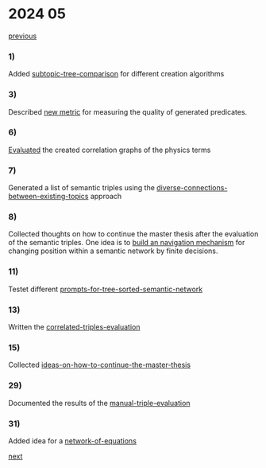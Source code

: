 # 2024 05

[previous](2024-04.md)
### 1)
Added [subtopic-tree-comparison](../../topics/master-thesis/evaluation/subtopic-tree-comparison.md) for different creation algorithms

### 3)
Described [new metric](../../topics/master-thesis/evaluation/false-choices-per-correct-choice-compared-to-random.md) for measuring the quality of generated predicates.

### 6)
[Evaluated](../../topics/master-thesis/evaluation/physics-term-correlation-network-evaluation.md) the created correlation graphs of the physics terms

### 7)
Generated a list of semantic triples using the [diverse-connections-between-existing-topics](../../topics/master-thesis/approaches/diverse-connections-between-existing-topics.md) approach

### 8)
Collected thoughts on how to continue the master thesis after the evaluation of the semantic triples. One idea is to [build an navigation mechanism](navigate-infinitely-large-semantic-network-by-choices.md)  for changing position within a semantic network by finite decisions.

### 11)
Testet different [prompts-for-tree-sorted-semantic-network](../../topics/master-thesis/approaches/prompts-for-tree-sorted-semantic-network.md)

### 13)
Written the [correlated-triples-evaluation](../../topics/master-thesis/evaluation/correlated-triples-evaluation.md)

### 15)
Collected [ideas-on-how-to-continue-the-master-thesis](../../topics/master-thesis/approaches/ideas-on-how-to-continue-the-master-thesis.md)

### 29)
Documented the results of the [manual-triple-evaluation](../../topics/master-thesis/evaluation/manual-triple-evaluation.md)

### 31)
Added idea for a [network-of-equations](network-of-equations.md)

[next](2024-06.md)

